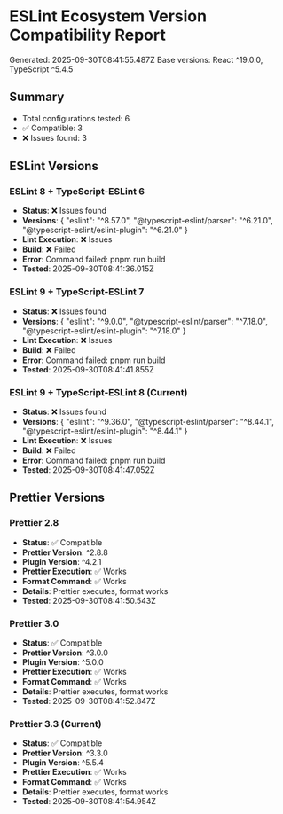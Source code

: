# ESLint Ecosystem Version Compatibility Report

Generated: 2025-09-30T08:41:55.487Z
Base versions: React ^19.0.0, TypeScript ^5.4.5

## Summary

- Total configurations tested: 6
- ✅ Compatible: 3
- ❌ Issues found: 3

## ESLint Versions

### ESLint 8 + TypeScript-ESLint 6

- **Status**: ❌ Issues found
- **Versions**: {
  "eslint": "^8.57.0",
  "@typescript-eslint/parser": "^6.21.0",
  "@typescript-eslint/eslint-plugin": "^6.21.0"
}
- **Lint Execution**: ❌ Issues
- **Build**: ❌ Failed
- **Error**: Command failed: pnpm run build
- **Tested**: 2025-09-30T08:41:36.015Z

### ESLint 9 + TypeScript-ESLint 7

- **Status**: ❌ Issues found
- **Versions**: {
  "eslint": "^9.0.0",
  "@typescript-eslint/parser": "^7.18.0",
  "@typescript-eslint/eslint-plugin": "^7.18.0"
}
- **Lint Execution**: ❌ Issues
- **Build**: ❌ Failed
- **Error**: Command failed: pnpm run build
- **Tested**: 2025-09-30T08:41:41.855Z

### ESLint 9 + TypeScript-ESLint 8 (Current)

- **Status**: ❌ Issues found
- **Versions**: {
  "eslint": "^9.36.0",
  "@typescript-eslint/parser": "^8.44.1",
  "@typescript-eslint/eslint-plugin": "^8.44.1"
}
- **Lint Execution**: ❌ Issues
- **Build**: ❌ Failed
- **Error**: Command failed: pnpm run build
- **Tested**: 2025-09-30T08:41:47.052Z

## Prettier Versions

### Prettier 2.8

- **Status**: ✅ Compatible
- **Prettier Version**: ^2.8.8
- **Plugin Version**: ^4.2.1
- **Prettier Execution**: ✅ Works
- **Format Command**: ✅ Works
- **Details**: Prettier executes, format works
- **Tested**: 2025-09-30T08:41:50.543Z

### Prettier 3.0

- **Status**: ✅ Compatible
- **Prettier Version**: ^3.0.0
- **Plugin Version**: ^5.0.0
- **Prettier Execution**: ✅ Works
- **Format Command**: ✅ Works
- **Details**: Prettier executes, format works
- **Tested**: 2025-09-30T08:41:52.847Z

### Prettier 3.3 (Current)

- **Status**: ✅ Compatible
- **Prettier Version**: ^3.3.0
- **Plugin Version**: ^5.5.4
- **Prettier Execution**: ✅ Works
- **Format Command**: ✅ Works
- **Details**: Prettier executes, format works
- **Tested**: 2025-09-30T08:41:54.954Z

